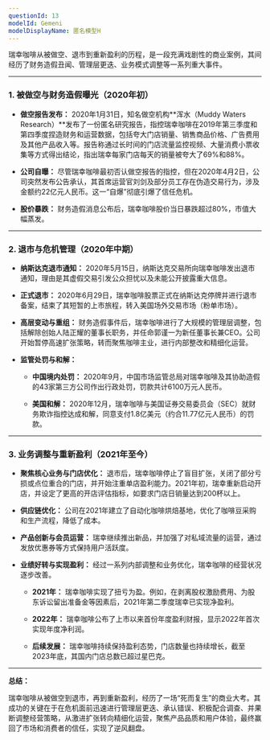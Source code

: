 ```yaml
---
questionId: 13
modelId: Gemeni
modelDisplayName: 匿名模型H
---
```

瑞幸咖啡从被做空、退市到重新盈利的历程，是一段充满戏剧性的商业案例，其间经历了财务造假丑闻、管理层更迭、业务模式调整等一系列重大事件。

---

### **1. 被做空与财务造假曝光（2020年初）**

- **做空报告发布：** 2020年1月31日，知名做空机构**浑水（Muddy Waters Research）**发布了一份匿名研究报告，指控瑞幸咖啡在2019年第三季度和第四季度捏造财务和运营数据，包括夸大门店销量、销售商品价格、广告费用及其他产品收入等。报告称通过长时间的门店流量监控视频、大量消费小票收集等方式得出结论，指出瑞幸每家门店每天的销量被夸大了69%和88%。
    
- **公司自曝：** 尽管瑞幸咖啡最初否认做空报告的指控，但在2020年4月2日，公司突然发布公告承认，其首席运营官刘剑及部分员工存在伪造交易行为，涉及金额约22亿元人民币。这一“自爆”彻底引爆了信任危机。
    
- **股价暴跌：** 财务造假消息公布后，瑞幸咖啡股价当日暴跌超过80%，市值大幅蒸发。
    

---

### **2. 退市与危机管理（2020年中期）**

- **纳斯达克退市通知：** 2020年5月15日，纳斯达克交易所向瑞幸咖啡发出退市通知，理由是其虚假交易引发公众担忧以及未能公开披露重大信息。
    
- **正式退市：** 2020年6月29日，瑞幸咖啡股票正式在纳斯达克停牌并进行退市备案，结束了其短暂的上市旅程，转入美国场外交易市场（粉单市场）。
    
- **高层变动与重组：** 财务造假事件后，瑞幸咖啡进行了大规模的管理层调整，包括解除创始人陆正耀的董事长职务，并任命郭谨一为新任董事长兼CEO。公司开始暂停高速扩张策略，转而聚焦咖啡主业，进行内部整改和精细化运营。
    
- **监管处罚与和解：**
    
    - **中国境内处罚：** 2020年9月，中国市场监管总局对瑞幸咖啡及其协助造假的43家第三方公司作出行政处罚，罚款共计6100万元人民币。
        
    - **美国和解：** 2020年12月，瑞幸咖啡与美国证券交易委员会（SEC）就财务欺诈指控达成和解，同意支付1.8亿美元（约合11.77亿元人民币）的罚款。
        

---

### **3. 业务调整与重新盈利（2021年至今）**

- **聚焦核心业务与门店优化：** 退市后，瑞幸咖啡停止了盲目扩张，关闭了部分亏损或点位重合的门店，并开始注重单店盈利能力。2021年初，瑞幸重新启动开店，并设定了更高的开店评估指标，如要求门店日销量达到200杯以上。
    
- **供应链优化：** 公司在2021年建立了自动化咖啡烘焙基地，优化了咖啡豆采购和生产流程，降低了成本。
    
- **产品创新与会员运营：** 瑞幸继续推出新品，并加强了对私域流量的运营，通过发放优惠券等方式保持用户活跃度。
    
- **业绩好转与实现盈利：** 经过一系列内部调整和业务优化，瑞幸咖啡的经营状况逐步改善。
    
    - **2021年：** 瑞幸咖啡实现了扭亏为盈。例如，在剥离股权激励费用、为股东诉讼留出准备金等因素后，2021年第二季度瑞幸已实现净盈利。
        
    - **2022年：** 瑞幸咖啡公布了上市以来首份年度盈利财报，显示2022年首次实现年度净利润。
        
    - **后续发展：** 瑞幸咖啡持续保持盈利态势，门店数量也持续增长，截至2023年底，其国内门店总数已超过星巴克。
        

---

**总结：**

瑞幸咖啡从被做空到退市，再到重新盈利，经历了一场“死而复生”的商业大考。其成功的关键在于在危机面前迅速进行管理层更迭、承认错误、积极配合调查、并果断调整经营策略，从激进扩张转向精细化运营，聚焦产品品质和用户体验，最终赢回了市场和消费者的信任，实现了逆风翻盘。